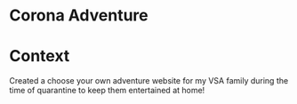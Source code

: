 # Corona Adventure

# Context
Created a choose your own adventure website for my VSA family during the time of quarantine to keep them entertained at home!
